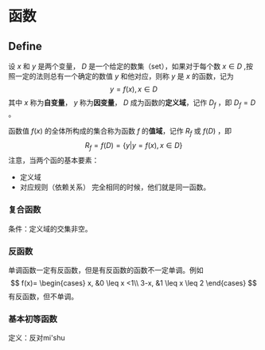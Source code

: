 # 函数
## Define 
设 $x$ 和 $y$ 是两个变量， $D$ 是一个给定的数集（set），如果对于每个数 $x \in D$ ,按照一定的法则总有一个确定的数值 $y$ 和他对应，则称 $y$ 是 $x$ 的函数，记为
$$y = f(x),x \in D$$
其中 $x$ 称为**自变量**， $y$ 称为**因变量**， $D$ 成为函数的**定义域**，记作 $D_f$ ，即 $D_f = D$ 。

函数值 $f(x)$ 的全体所构成的集合称为函数 $f$ 的**值域**，记作 $R_f$ 或 $f(D)$ ，即
$$R_f = f(D) = \{ y | y = f(x) , x \in D \}$$
注意，当两个函的基本要素：
- 定义域
- 对应规则（依赖关系）
完全相同的时候，他们就是同一函数。

### 复合函数
条件：定义域的交集非空。

### 反函数
单调函数一定有反函数，但是有反函数的函数不一定单调。例如
$$
f(x)=
\begin{cases}
	x, &0 \leq x <1\\
	3-x, &1 \leq x \leq 2
\end{cases}
$$ 有反函数，但不单调。

### 基本初等函数
定义：反对mi'shu